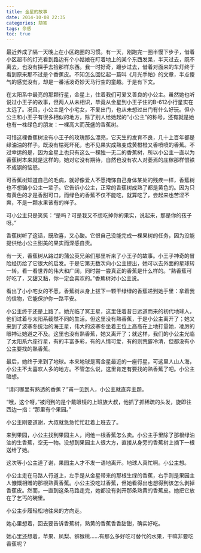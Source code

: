 ```yaml
---
title: 金星的故事
date: 2014-10-08 22:35
categories: 随笔
tags: 杂感
toc: true
---
```

最近养成了隔一天晚上在小区跑圈的习惯。有一天，刚跑完一圈半慢下步子，借着小区超市的灯光看到路边有个小姑娘在盯着地上的某个东西发呆，半天过去，既不离去，也没有探手去捡那样东西。我一时好奇，踱步过去，借着对面来的车灯终于看到原来那不过是个香蕉皮。不知怎么回忆起一篇叫《月光手帕》的文章，半点傻气的感觉没有，却是一番活泼奇妙天马行空的童趣。于是有下文。

在太阳系中最亮的那颗行星，金星上，住着我们可爱又善良的小公主。虽然她也听说过小王子的故事，但两人从未相识，毕竟从金星到小王子住的B-612小行星实在太远了。况且，小公主是个小宅女，不爱出门，也从未想过出门有什么好玩。但小公主和小王子有很多相似的地方，除了别人给她起的“小公主”的称号，还有就是她也有一株绿色的朋友：一棵高大而茂盛的香蕉树。

可惜这棵香蕉树没有小王子的玫瑰那么漂亮，它天生的发育不良，几十上百年都是绿油油的样子。既没有枯死坏死，也不见果实成熟变成黄橙橙又香喷喷的香蕉。不过幸运的是，因为金星上也只有这么一棵独一无二的香蕉树，所以小公主一直以为香蕉树本来就是这样的。她对它没有期待，自然也没有农人对萎焉的庄稼那样恨铁不成钢的恼怒。

可香蕉树知道自己的毛病，就好像爱人不愿掩饰自己身体某处的残疾一样，香蕉树也不想骗小公主一辈子。它告诉小公主，正常的香蕉树成熟了都是黄色的。因为只有黄色的才是香甜可口，而绿色的香蕉不仅不能吃，就算吃了，尝起来也苦涩不爽，不是一颗水果该有的样子。

可小公主只是笑笑：“是吗？可是我又不想吃掉你的果实，说起来，那是你的孩子呀。”

香蕉树听了这话，既欣喜，又心酸。它恨自己没能完成一棵果树的任务，因为没能提供给小公主甜美的果实而深感自责。

有一天，香蕉树从路过的蒲公英兄弟们那里听来了小王子的故事。小王子神奇的冒险经历给了它很大的启发。于是它第无数次向小公主提出，她可以去外面的星球转一转。看一看世界的伟大和广阔，同时尝一尝真正的香蕉是什么样的。“熟香蕉可好吃了，又甜又黏，你一定会喜欢的。”香蕉树对小公主说。

看出了小小宅女的不愿，香蕉树从身上拔下一颗干绿绿的香蕉递到她手里：拿着我的信物，它能保护你一路平安。

小公主终于还是上路了。她光临了冥王星，这里住着昔日远道而来的初代地球人，他们过着与太阳系截然不同的生活。但这里没有熟香蕉，于是小公主离开了；她又来到了波塞冬统治的海王星，伟大的波塞冬坐着王位上高高在上地打量她，凌厉的眼神让她避之不及。这里也没有熟香蕉，她又离开了；就这样，我们的小公主光临了太阳系六座行星，有的丰富多彩，有的人情可爱，有的则荒僻冷清，但都没有小公主要找的熟香蕉。

最后，她终于来到了地球。本来地球是离金星最近的一座行星，可这里人山人海，小公主不太喜欢人多的地方。不管怎么说，这里肯定有要找的熟香蕉了吧。小公主暗想。

“请问哪里有熟透的香蕉？”甫一见到人，小公主就直奔主题。

“哦，这个呀，”被问到的是个戴眼镜的上班族大叔，他抓了抓稀疏的头发，旋即往西边一指：“那里有个果园。”

小公主刚要道谢，大叔就急急忙忙赶着上班去了。

来到果园，小公主找到果园主人，问他一根香蕉怎么卖。小公主手里除了那根绿油油的生香蕉，空无一物。没想到果园主人很大方，直接从身旁的香蕉树上摘下一根送给了她。

这次等小公主道了谢，果园主人才不发一语地离开。地球人真忙啊。小公主想。

小公主走在马路人行道上，左手是从金星带来的那根生绿的香蕉，右手则是果园主人慷慨相赠的那根熟黄香蕉。小公主没吃过香蕉，但她看得出也想得到该怎么剥掉香蕉皮。然而，一直到这条马路走完，她都没有剥开那条熟黄的香蕉皮。她把它放在了乞丐的碗里。

小公主步履轻松地往来的方向走。

她心里想着，回去要告诉香蕉树，熟黄的香蕉香香甜甜，确实好吃。

她心里还想着，苹果、凤梨、猕猴桃……有那么多好吃可替代的水果，干嘛非要吃香蕉呢？







